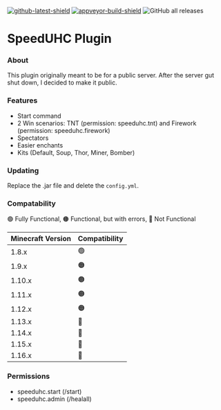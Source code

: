 [github-latest-shield]: https://img.shields.io/github/v/release/vascYT/SpeedUHC-Plugin
[github-download]: https://github.com/vascYT/SpeedUHC-Plugin/releases/
[appveyor-build-shield]: https://img.shields.io/appveyor/build/vascYT/speeduhc-plugin
[appveyor]: https://ci.appveyor.com/project/vascYT/speeduhc-plugin

[![github-latest-shield]][github-download]
[![appveyor-build-shield]][appveyor]
![GitHub all releases](https://img.shields.io/github/downloads/vascYT/speeduhc-plugin/total)

# SpeedUHC Plugin

### About
This plugin originally meant to be for a public server. After the server gut shut down, I decided to make it public.

### Features
- Start command
- 2 Win scenarios: TNT (permission: speeduhc.tnt) and Firework (permission: speeduhc.firework)
- Spectators
- Easier enchants
- Kits (Default, Soup, Thor, Miner, Bomber)

### Updating
Replace the .jar file and delete the ``config.yml``.

### Compatability
🟢 Fully Functional, 🟠 Functional, but with errors, 🔴 Not Functional

| Minecraft Version  | Compatibility |
| ------------- | ------------- |
| 1.8.x  | 🟢 |
| 1.9.x  | 🟠 |
| 1.10.x  | 🟠 |
| 1.11.x  | 🟠 |
| 1.12.x  | 🟠 |
| 1.13.x  | 🔴 |
| 1.14.x  | 🔴 |
| 1.15.x  | 🔴 |
| 1.16.x  | 🔴 |

### Permissions
- speeduhc.start (/start)
- speeduhc.admin (/healall)

